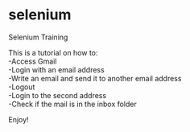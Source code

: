 # selenium
Selenium Training <br />


This is a tutorial on how to: <br />
-Access Gmail <br />
-Login with an email address <br />
-Write an email and send it to another email address <br />
-Logout <br />
-Login to the second address <br />
-Check if the mail is in the inbox folder <br />

Enjoy! <br />
